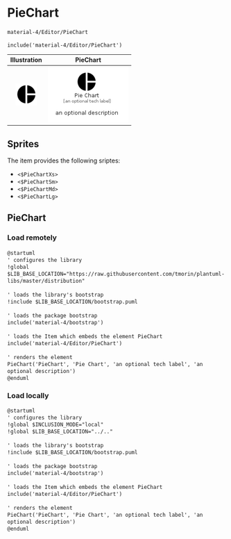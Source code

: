 # PieChart


```text
material-4/Editor/PieChart
```

```text
include('material-4/Editor/PieChart')
```



| Illustration | PieChart |
| :---: | :---: |
| ![illustration for Illustration](../../material-4/Editor/PieChart.png) | ![illustration for PieChart](../../material-4/Editor/PieChart.Local.png) |



## Sprites
The item provides the following sriptes:

- `<$PieChartXs>`
- `<$PieChartSm>`
- `<$PieChartMd>`
- `<$PieChartLg>`





## PieChart

### Load remotely
```plantuml
@startuml
' configures the library
!global $LIB_BASE_LOCATION="https://raw.githubusercontent.com/tmorin/plantuml-libs/master/distribution"

' loads the library's bootstrap
!include $LIB_BASE_LOCATION/bootstrap.puml

' loads the package bootstrap
include('material-4/bootstrap')

' loads the Item which embeds the element PieChart
include('material-4/Editor/PieChart')

' renders the element
PieChart('PieChart', 'Pie Chart', 'an optional tech label', 'an optional description')
@enduml
```

### Load locally
```plantuml
@startuml
' configures the library
!global $INCLUSION_MODE="local"
!global $LIB_BASE_LOCATION="../.."

' loads the library's bootstrap
!include $LIB_BASE_LOCATION/bootstrap.puml

' loads the package bootstrap
include('material-4/bootstrap')

' loads the Item which embeds the element PieChart
include('material-4/Editor/PieChart')

' renders the element
PieChart('PieChart', 'Pie Chart', 'an optional tech label', 'an optional description')
@enduml
```

